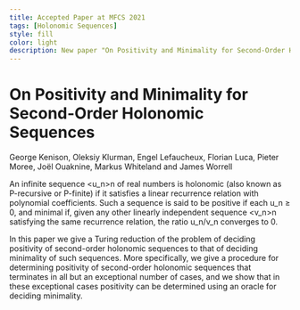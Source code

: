 ```yaml
---
title: Accepted Paper at MFCS 2021
tags: [Holonomic Sequences] 
style: fill
color: light
description: New paper "On Positivity and Minimality for Second-Order Holonomic Sequences" accepted to be presented at MFCS 2021, the 46th International Symposium on Mathematical Foundations of Computer Science
---
```


# On Positivity and Minimality for Second-Order Holonomic Sequences
George Kenison, Oleksiy Klurman, Engel Lefaucheux, Florian Luca, Pieter Moree, Joël Ouaknine, Markus Whiteland and James Worrell
 
An infinite sequence <u_n>n of real numbers is holonomic (also known as P-recursive or P-finite) if it satisfies a linear recurrence relation with polynomial coefficients. Such a sequence is said to be positive if each u_n ≥ 0, and minimal if, given any other linearly independent sequence <v_n>n satisfying the same recurrence relation, the ratio u_n/v_n converges to 0.

In this paper we give a Turing reduction of the problem of deciding positivity of second-order holonomic sequences to that of deciding minimality of such sequences. More specifically, we give a procedure for determining positivity of second-order holonomic sequences that terminates in all but an exceptional number of cases, and we show that in these exceptional cases positivity can be determined using an oracle for deciding minimality. 
